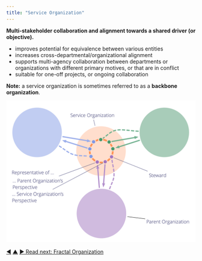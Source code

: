```yaml
---
title: "Service Organization"
---
```



**Multi-stakeholder collaboration and alignment towards a shared driver (or objective).**

-   improves potential for equivalence between various entities
-   increases cross-departmental/organizational alignment
-   supports multi-agency collaboration between departments or organizations with different primary motives, or that are in conflict
-   suitable for one-off projects, or ongoing collaboration

**Note:** a service organization is sometimes referred to as a **backbone organization**.

![Service Organization](img/structural-patterns/service-organization-text.png)

<div class="bottom-nav">
<a href="double-linked-hierarchy.html" title="Back to: Double-Linked Hierarchy">◀</a> <a href="organizational-structure.html" title="Up: Organizational Structure">▲</a> <a href="fractal-organization.html" title="">▶ Read next: Fractal Organization</a>
</div>


<script type="text/javascript">
Mousetrap.bind('g n', function() {
    window.location.href = 'fractal-organization.html';
    return false;
});
</script>

